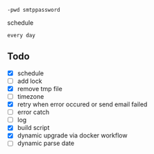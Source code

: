 ```
-pwd smtppassword
```
schedule
```
every day 
```

## Todo
- [x] schedule
- [ ] add lock
- [x] remove tmp file
- [ ] timezone
- [x] retry when error occured or send email failed
- [ ] error catch
- [ ] log
- [x] build script
- [x] dynamic upgrade via docker workflow
- [ ] dynamic parse date